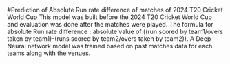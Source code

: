 #Prediction of Absolute Run rate difference of matches of 2024 T20 Cricket World Cup
This model was built before the 2024 T20 Cricket World Cup and evaluation was done after the matches were played.
The formula for absolute Run rate difference : absolute value of ((run scored by team1/overs taken by team1)-(runs scored by team2/overs taken by team2)).
A Deep Neural network model was trained based on past matches data for each teams along with the venues. 
